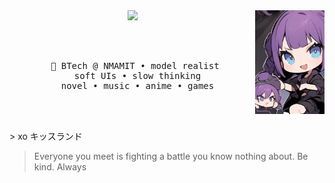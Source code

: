 <div align="center">

<img src="https://raw.githubusercontent.com/Akshara026/Akshara026/main/assets/nn.jpeg" width="22%" align="right" />

<img src="https://readme-typing-svg.demolab.com?font=Inconsolata&weight=500&size=40&duration=4000&pause=300&color=CE66B4&center=true&vCenter=true&multiline=true&repeat=false&width=1400&height=130&lines=Hello+hello;I'm+Kaise;part-time+model+worshipper+'nd+a+healer" width="80%" />



<br><br>

<pre>
  💼 BTech @ NMAMIT • model realist 
  soft UIs • slow thinking
  novel • music • anime • games
</pre>

<br><br>

</div>
> xo キッスランド

> Everyone you meet is fighting a battle you know nothing about. Be kind. Always